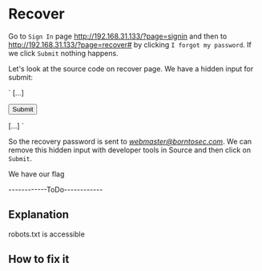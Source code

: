 # Recover

Go to `Sign In` page <http://192.168.31.133/?page=signin> and then to <http://192.168.31.133/?page=recover#> by clicking `I forgot my password`. If we click `Submit` nothing happens.

Let's look at the source code on recover page. We have a hidden input for submit:

`
[...]
<form action="#" method="POST">
	<input type="hidden" name="mail" value="webmaster@borntosec.com" maxlength="15">
	<input type="submit" name="Submit" value= "Submit">
</form>
[...]
`

So the recovery password is sent to *webmaster@borntosec.com*.
We can remove this hidden input with developer tools in Source and then click on `Submit`.

We have our flag

------------ToDo------------

## Explanation

robots.txt is accessible

## How to fix it

